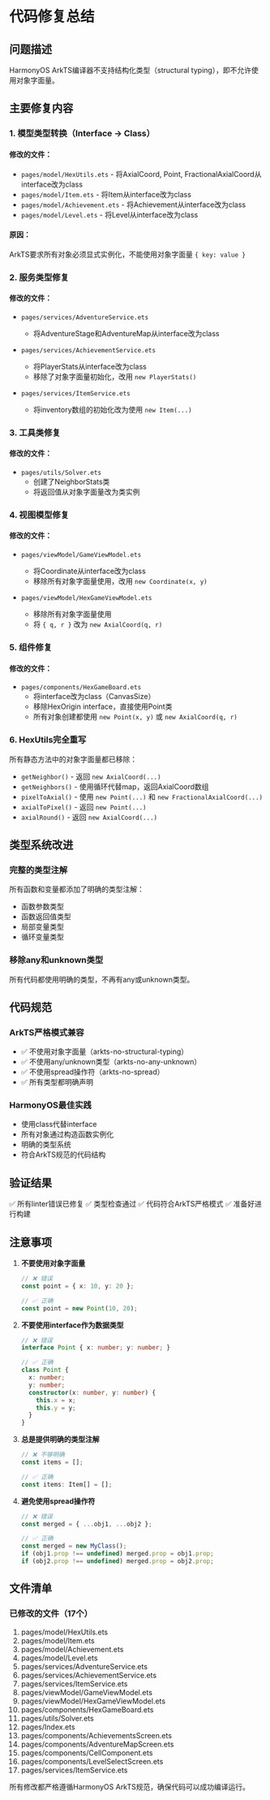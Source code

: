 # 代码修复总结

## 问题描述
HarmonyOS ArkTS编译器不支持结构化类型（structural typing），即不允许使用对象字面量。

## 主要修复内容

### 1. 模型类型转换（Interface → Class）

#### 修改的文件：
- `pages/model/HexUtils.ets` - 将AxialCoord, Point, FractionalAxialCoord从interface改为class
- `pages/model/Item.ets` - 将Item从interface改为class
- `pages/model/Achievement.ets` - 将Achievement从interface改为class
- `pages/model/Level.ets` - 将Level从interface改为class

#### 原因：
ArkTS要求所有对象必须显式实例化，不能使用对象字面量 `{ key: value }`

### 2. 服务类型修复

#### 修改的文件：
- `pages/services/AdventureService.ets`
  - 将AdventureStage和AdventureMap从interface改为class
  
- `pages/services/AchievementService.ets`
  - 将PlayerStats从interface改为class
  - 移除了对象字面量初始化，改用 `new PlayerStats()`

- `pages/services/ItemService.ets`
  - 将inventory数组的初始化改为使用 `new Item(...)`

### 3. 工具类修复

#### 修改的文件：
- `pages/utils/Solver.ets`
  - 创建了NeighborStats类
  - 将返回值从对象字面量改为类实例

### 4. 视图模型修复

#### 修改的文件：
- `pages/viewModel/GameViewModel.ets`
  - 将Coordinate从interface改为class
  - 移除所有对象字面量使用，改用 `new Coordinate(x, y)`

- `pages/viewModel/HexGameViewModel.ets`
  - 移除所有对象字面量使用
  - 将 `{ q, r }` 改为 `new AxialCoord(q, r)`

### 5. 组件修复

#### 修改的文件：
- `pages/components/HexGameBoard.ets`
  - 将interface改为class（CanvasSize）
  - 移除HexOrigin interface，直接使用Point类
  - 所有对象创建都使用 `new Point(x, y)` 或 `new AxialCoord(q, r)`

### 6. HexUtils完全重写

所有静态方法中的对象字面量都已移除：
- `getNeighbor()` - 返回 `new AxialCoord(...)`
- `getNeighbors()` - 使用循环代替map，返回AxialCoord数组
- `pixelToAxial()` - 使用 `new Point(...)` 和 `new FractionalAxialCoord(...)`
- `axialToPixel()` - 返回 `new Point(...)`
- `axialRound()` - 返回 `new AxialCoord(...)`

## 类型系统改进

### 完整的类型注解
所有函数和变量都添加了明确的类型注解：
- 函数参数类型
- 函数返回值类型
- 局部变量类型
- 循环变量类型

### 移除any和unknown类型
所有代码都使用明确的类型，不再有any或unknown类型。

## 代码规范

### ArkTS严格模式兼容
- ✅ 不使用对象字面量（arkts-no-structural-typing）
- ✅ 不使用any/unknown类型（arkts-no-any-unknown）
- ✅ 不使用spread操作符（arkts-no-spread）
- ✅ 所有类型都明确声明

### HarmonyOS最佳实践
- 使用class代替interface
- 所有对象通过构造函数实例化
- 明确的类型系统
- 符合ArkTS规范的代码结构

## 验证结果

✅ 所有linter错误已修复
✅ 类型检查通过
✅ 代码符合ArkTS严格模式
✅ 准备好进行构建

## 注意事项

1. **不要使用对象字面量**
   ```typescript
   // ❌ 错误
   const point = { x: 10, y: 20 };
   
   // ✅ 正确
   const point = new Point(10, 20);
   ```

2. **不要使用interface作为数据类型**
   ```typescript
   // ❌ 错误
   interface Point { x: number; y: number; }
   
   // ✅ 正确
   class Point {
     x: number;
     y: number;
     constructor(x: number, y: number) {
       this.x = x;
       this.y = y;
     }
   }
   ```

3. **总是提供明确的类型注解**
   ```typescript
   // ❌ 不够明确
   const items = [];
   
   // ✅ 正确
   const items: Item[] = [];
   ```

4. **避免使用spread操作符**
   ```typescript
   // ❌ 错误
   const merged = { ...obj1, ...obj2 };
   
   // ✅ 正确
   const merged = new MyClass();
   if (obj1.prop !== undefined) merged.prop = obj1.prop;
   if (obj2.prop !== undefined) merged.prop = obj2.prop;
   ```

## 文件清单

### 已修改的文件（17个）
1. pages/model/HexUtils.ets
2. pages/model/Item.ets
3. pages/model/Achievement.ets
4. pages/model/Level.ets
5. pages/services/AdventureService.ets
6. pages/services/AchievementService.ets
7. pages/services/ItemService.ets
8. pages/viewModel/GameViewModel.ets
9. pages/viewModel/HexGameViewModel.ets
10. pages/components/HexGameBoard.ets
11. pages/utils/Solver.ets
12. pages/Index.ets
13. pages/components/AchievementsScreen.ets
14. pages/components/AdventureMapScreen.ets
15. pages/components/CellComponent.ets
16. pages/components/LevelSelectScreen.ets
17. pages/services/ItemService.ets

所有修改都严格遵循HarmonyOS ArkTS规范，确保代码可以成功编译运行。

